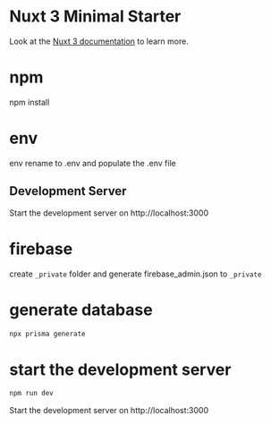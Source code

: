 # Nuxt 3 Minimal Starter

Look at the [Nuxt 3 documentation](https://nuxt.com/docs/getting-started/introduction) to learn more.

# npm
npm install

# env
env rename to .env and populate the .env file

## Development Server

Start the development server on http://localhost:3000

# firebase
create `_private` folder and generate firebase_admin.json to  `_private`


# generate database
```bash
npx prisma generate
```

# start the development server 
```bash
npm run dev
```
Start the development server on http://localhost:3000
